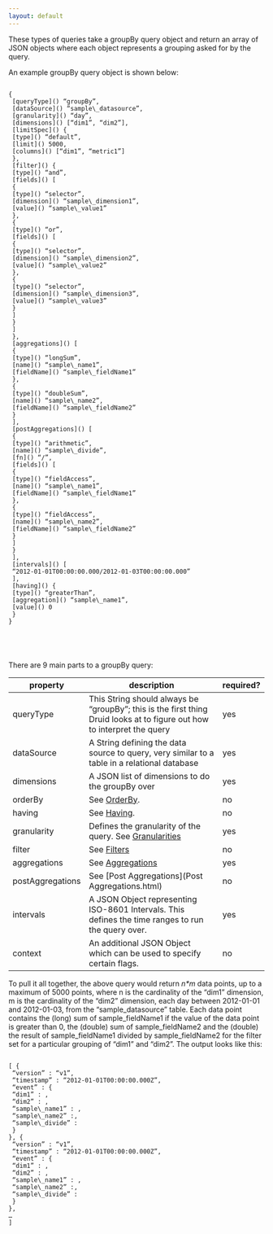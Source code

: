 ```yaml
---
layout: default
---
```

These types of queries take a groupBy query object and return an array of JSON objects where each object represents a grouping asked for by the query.

An example groupBy query object is shown below:

<pre>
<code>
{
 [queryType]() “groupBy”,
 [dataSource]() “sample\_datasource”,
 [granularity]() “day”,
 [dimensions]() [“dim1”, “dim2”],
 [limitSpec]() {
 [type]() “default”,
 [limit]() 5000,
 [columns]() [“dim1”, “metric1”]
 },
 [filter]() {
 [type]() “and”,
 [fields]() [
 {
 [type]() “selector”,
 [dimension]() “sample\_dimension1”,
 [value]() “sample\_value1”
 },
 {
 [type]() “or”,
 [fields]() [
 {
 [type]() “selector”,
 [dimension]() “sample\_dimension2”,
 [value]() “sample\_value2”
 },
 {
 [type]() “selector”,
 [dimension]() “sample\_dimension3”,
 [value]() “sample\_value3”
 }
 ]
 }
 ]
 },
 [aggregations]() [
 {
 [type]() “longSum”,
 [name]() “sample\_name1”,
 [fieldName]() “sample\_fieldName1”
 },
 {
 [type]() “doubleSum”,
 [name]() “sample\_name2”,
 [fieldName]() “sample\_fieldName2”
 }
 ],
 [postAggregations]() [
 {
 [type]() “arithmetic”,
 [name]() “sample\_divide”,
 [fn]() “/”,
 [fields]() [
 {
 [type]() “fieldAccess”,
 [name]() “sample\_name1”,
 [fieldName]() “sample\_fieldName1”
 },
 {
 [type]() “fieldAccess”,
 [name]() “sample\_name2”,
 [fieldName]() “sample\_fieldName2”
 }
 ]
 }
 ],
 [intervals]() [
 “2012-01-01T00:00:00.000/2012-01-03T00:00:00.000”
 ],
 [having]() {
 [type]() “greaterThan”,
 [aggregation]() “sample\_name1”,
 [value]() 0
 }
}

</pre>
</code>

There are 9 main parts to a groupBy query:

|property|description|required?|
|--------|-----------|---------|
|queryType|This String should always be “groupBy”; this is the first thing Druid looks at to figure out how to interpret the query|yes|
|dataSource|A String defining the data source to query, very similar to a table in a relational database|yes|
|dimensions|A JSON list of dimensions to do the groupBy over|yes|
|orderBy|See [OrderBy](OrderBy.html).|no|
|having|See [Having](Having.html).|no|
|granularity|Defines the granularity of the query. See [Granularities](Granularities.html)|yes|
|filter|See [Filters](Filters.html)|no|
|aggregations|See [Aggregations](Aggregations.html)|yes|
|postAggregations|See [Post Aggregations](Post Aggregations.html)|no|
|intervals|A JSON Object representing ISO-8601 Intervals. This defines the time ranges to run the query over.|yes|
|context|An additional JSON Object which can be used to specify certain flags.|no|

To pull it all together, the above query would return *n\*m* data points, up to a maximum of 5000 points, where n is the cardinality of the “dim1” dimension, m is the cardinality of the “dim2” dimension, each day between 2012-01-01 and 2012-01-03, from the “sample\_datasource” table. Each data point contains the (long) sum of sample\_fieldName1 if the value of the data point is greater than 0, the (double) sum of sample\_fieldName2 and the (double) the result of sample\_fieldName1 divided by sample\_fieldName2 for the filter set for a particular grouping of “dim1” and “dim2”. The output looks like this:

<pre>
<code>
[ {
 “version” : “v1”,
 “timestamp” : “2012-01-01T00:00:00.000Z”,
 “event” : {
 “dim1” : <some_dim1_value>,
 “dim2” : <some_dim2_value>,
 “sample\_name1” : <some_sample_name1_value>,
 “sample\_name2” :<some_sample_name2_value>,
 “sample\_divide” : <some_sample_divide_value>
 }
}, {
 “version” : “v1”,
 “timestamp” : “2012-01-01T00:00:00.000Z”,
 “event” : {
 “dim1” : <some_other_dim1_value>,
 “dim2” : <some_other_dim2_value>,
 “sample\_name1” : <some_other_sample_name1_value>,
 “sample\_name2” :<some_other_sample_name2_value>,
 “sample\_divide” : <some_other_sample_divide_value>
 }
},
…
]

</pre>
</code>
